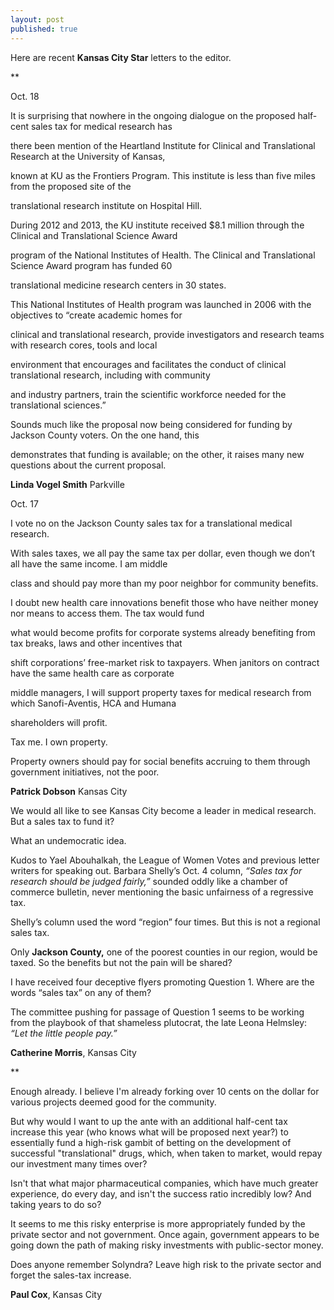```yaml
---
layout: post
published: true
---
```


Here are recent **Kansas City Star** letters to the editor.

**

Oct. 18

It is surprising that nowhere in the ongoing dialogue on the proposed half-cent sales tax for medical research has

there been mention of the Heartland Institute for Clinical and Translational Research at the University of Kansas,

known at KU as the Frontiers Program. This institute is less than five miles from the proposed site of the

translational research institute on Hospital Hill.

During 2012 and 2013, the KU institute received $8.1 million through the Clinical and Translational Science Award

program of the National Institutes of Health. The Clinical and Translational Science Award program has funded 60

translational medicine research centers in 30 states.

This National Institutes of Health program was launched in 2006 with the objectives to “create academic homes for

clinical and translational research, provide investigators and research teams with research cores, tools and local

environment that encourages and facilitates the conduct of clinical translational research, including with community

and industry partners, train the scientific workforce needed for the translational sciences.”

Sounds much like the proposal now being considered for funding by Jackson County voters. On the one hand, this

demonstrates that funding is available; on the other, it raises many new questions about the current proposal.

**Linda Vogel Smith**
Parkville


Oct. 17

I vote no on the Jackson County sales tax for a translational medical research.

With sales taxes, we all pay the same tax per dollar, even though we don’t all have the same income. I am middle

class and should pay more than my poor neighbor for community benefits.

I doubt new health care innovations benefit those who have neither money nor means to access them. The tax would fund

what would become profits for corporate systems already benefiting from tax breaks, laws and other incentives that

shift corporations’ free-market risk to taxpayers. When janitors on contract have the same health care as corporate

middle managers, I will support property taxes for medical research from which Sanofi-Aventis, HCA and Humana

shareholders will profit.

Tax me. I own property.

Property owners should pay for social benefits accruing to them through government initiatives, not the poor.

**Patrick Dobson**
Kansas City




We would all like to see Kansas City become a leader in medical research. But a sales tax to fund it?

What an undemocratic idea.

Kudos to Yael Abouhalkah, the League of Women Votes and previous letter writers for speaking out. Barbara Shelly’s Oct. 4 column, _“Sales tax for research should be judged fairly,”_ sounded oddly like a chamber of commerce bulletin, never mentioning the basic unfairness of a regressive tax.

Shelly’s column used the word “region” four times. But this is not a regional sales tax.

Only **Jackson County,** one of the poorest counties in our region, would be taxed. So the benefits but not the pain will be shared?

I have received four deceptive flyers promoting Question 1. Where are the words “sales tax” on any of them?

The committee pushing for passage of Question 1 seems to be working from the playbook of that shameless plutocrat, the late Leona Helmsley: _“Let the little people pay.”_

**Catherine Morris**, Kansas City

**

Enough already. I believe I'm already forking over 10 cents on the dollar for various projects deemed good for the community.

But why would I want to up the ante with an additional half-cent tax increase this year (who knows what will be proposed next year?) to essentially fund a high-risk gambit of betting on the development of successful "translational" drugs, which, when taken to market, would repay our investment many times over?

Isn't that what major pharmaceutical companies, which have much greater experience, do every day, and isn't the success ratio incredibly low? And taking years to do so?

It seems to me this risky enterprise is more appropriately funded by the private sector and not government. Once again, government appears to be going down the path of making risky investments with public-sector money.

Does anyone remember Solyndra? Leave high risk to the private sector and forget the sales-tax increase.

**Paul Cox**, Kansas City






